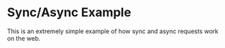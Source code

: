 # Sync/Async Example

This is an extremely simple example of how sync and async requests work on the web.
